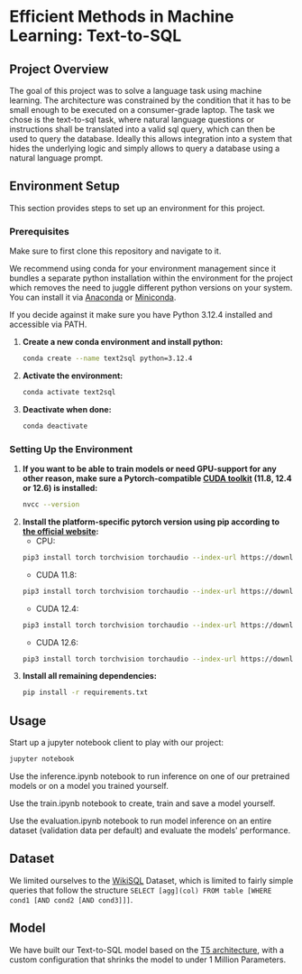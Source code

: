 # Efficient Methods in Machine Learning: Text-to-SQL

## Project Overview

The goal of this project was to solve a language task using machine learning. The architecture was constrained by the condition that it has to be small enough to be executed on a consumer-grade laptop. The task we chose is the text-to-sql task, where natural language questions or instructions shall be translated into a valid sql query, which can then be used to query the database. Ideally this allows integration into a system that hides the underlying logic and simply allows to query a database using a natural language prompt.

## Environment Setup

This section provides steps to set up an environment for this project.

### Prerequisites

Make sure to first clone this repository and navigate to it.

We recommend using conda for your environment management since it bundles a separate python installation within the environment for the project which removes the need to juggle different python versions on your system. You can install it via [Anaconda](https://www.anaconda.com/) or [Miniconda](https://docs.conda.io/en/latest/miniconda.html).

If you decide against it make sure you have Python 3.12.4 installed and accessible via PATH.

1. **Create a new conda environment and install python:**
   ```bash
   conda create --name text2sql python=3.12.4
   ```
2. **Activate the environment:**
   ```bash
   conda activate text2sql
   ```
3. **Deactivate when done:**
   ```bash
   conda deactivate
   ```

### Setting Up the Environment

1. **If you want to be able to train models or need GPU-support for any other reason, make sure a Pytorch-compatible [CUDA toolkit](https://developer.nvidia.com/cuda-toolkit-archive) (11.8, 12.4 or 12.6) is installed:**
   ```bash
   nvcc --version
   ```
2. **Install the platform-specific pytorch version using pip according to [the official website](https://pytorch.org/get-started/locally/):**
   - CPU: 
   ```bash
   pip3 install torch torchvision torchaudio --index-url https://download.pytorch.org/whl/cpu
   ```
   - CUDA 11.8:
    ```bash
   pip3 install torch torchvision torchaudio --index-url https://download.pytorch.org/whl/cu118
   ```
   - CUDA 12.4:
    ```bash
   pip3 install torch torchvision torchaudio --index-url https://download.pytorch.org/whl/cu124
   ```
   - CUDA 12.6:
    ```bash
   pip3 install torch torchvision torchaudio --index-url https://download.pytorch.org/whl/cu126
   ```
3. **Install all remaining dependencies:**
   ```bash
   pip install -r requirements.txt
   ```

## Usage

Start up a jupyter notebook client to play with our project:
   ```bash
   jupyter notebook
   ```

Use the inference.ipynb notebook to run inference on one of our pretrained models or on a model you trained yourself.

Use the train.ipynb notebook to create, train and save a model yourself.

Use the evaluation.ipynb notebook to run model inference on an entire dataset (validation data per default) and evaluate the models' performance.

## Dataset

We limited ourselves to the [WikiSQL](https://github.com/salesforce/WikiSQL) Dataset, which is limited to fairly simple queries that follow the structure ```SELECT [agg](col) FROM table [WHERE cond1 [AND cond2 [AND cond3]]]```.


## Model

We have built our Text-to-SQL model based on the [T5 architecture](https://arxiv.org/pdf/1910.10683), with a custom configuration that shrinks the model to under 1 Million Parameters.
